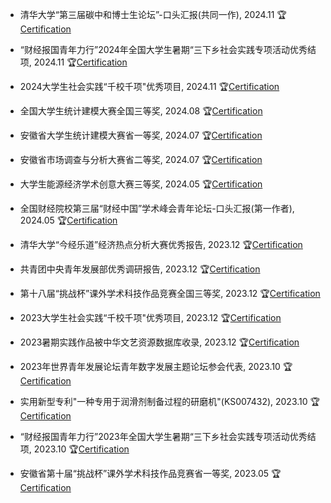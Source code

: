 - 清华大学“第三届碳中和博士生论坛”-口头汇报(共同一作), 2024.11 🏆[Certification](https://github.com/Jinlei-Ma/Award-Certificates/blob/main/清华大学第三届碳中和博士生论坛.png)

- “财经报国青年力行”2024年全国大学生暑期“三下乡社会实践专项活动优秀结项, 2024.11 🏆[Certification](https://github.com/Jinlei-Ma/Award-Certificates/blob/main/央财2024结项证明.png)

- 2024大学生社会实践“千校千项"优秀项目, 2024.11 🏆[Certification](https://github.com/Jinlei-Ma/Award-Certificates/blob/main/2024大学生社会实践千校千项证明.jpg)

- 全国大学生统计建模大赛全国三等奖, 2024.08 🏆[Certification](https://github.com/Jinlei-Ma/Award-Certificates/blob/main/第十届统计建模大赛国赛三等奖.png)

- 安徽省大学生统计建模大赛省一等奖, 2024.07 🏆[Certification](https://github.com/Jinlei-Ma/Award-Certificates/blob/main/第十届统计建模大赛省赛一等奖.png)

- 安徽省市场调查与分析大赛省二等奖, 2024.07 🏆[Certification](https://github.com/Jinlei-Ma/Award-Certificates/blob/main/2024年安徽省大学生市场调查与分析大赛省二等奖.jpg)

- 大学生能源经济学术创意大赛三等奖, 2024.05 🏆[Certification](https://github.com/Jinlei-Ma/Award-Certificates/blob/main/能源经济学术创意大赛.jpg)

- 全国财经院校第三届“财经中国”学术峰会青年论坛-口头汇报(第一作者), 2024.05 🏆[Certification](https://github.com/Jinlei-Ma/Award-Certificates/blob/main/全国财经院校第三届“财经中国”学术峰会青年论坛口头汇报.jpg)

- 清华大学“今经乐道”经济热点分析大赛优秀报告, 2023.12 🏆[Certification](https://github.com/Jinlei-Ma/Award-Certificates/blob/main/清华大学第十三届“今经乐道”经济热点分析大赛优秀报告.png)

- 共青团中央青年发展部优秀调研报告, 2023.12 🏆[Certification](https://github.com/Jinlei-Ma/Award-Certificates/blob/main/共青团中央三下乡优秀报告证明.jpg)

- 第十八届“挑战杯”课外学术科技作品竞赛全国三等奖, 2023.12 🏆[Certification](https://github.com/Jinlei-Ma/Award-Certificates/blob/main/第十八届挑战杯国赛三等奖.jpg)

- 2023大学生社会实践“千校千项"优秀项目, 2023.12 🏆[Certification](https://github.com/Jinlei-Ma/Award-Certificates/blob/main/2023大学生社会实践千校千项证明.jpg)

- 2023暑期实践作品被中华文艺资源数据库收录, 2023.12 🏆[Certification](https://github.com/Jinlei-Ma/Award-Certificates/blob/main/中华文艺资源数据库录用证明.jpg)

- 2023年世界青年发展论坛青年数字发展主题论坛参会代表, 2023.10 🏆[Certification](https://github.com/Jinlei-Ma/Award-Certificates/blob/main/2023年世界青年发展论坛青年数字发展主题论坛参会代表.jpg)

- 实用新型专利"一种专用于润滑剂制备过程的研磨机"(KS007432), 2023.10 🏆[Certification](https://github.com/Jinlei-Ma/Award-Certificates/blob/main/实用新型专利KS007432.png)

- “财经报国青年力行”2023年全国大学生暑期“三下乡社会实践专项活动优秀结项, 2023.10 🏆[Certification](https://github.com/Jinlei-Ma/Award-Certificates/blob/main/央财2023结项证明.jpg)

- 安徽省第十届“挑战杯”课外学术科技作品竞赛省一等奖, 2023.05 🏆[Certification](https://github.com/Jinlei-Ma/Award-Certificates/blob/main/2023年第十届“挑战杯“安徽省大学生课外学术科技作品竞赛一等奖.jpg)